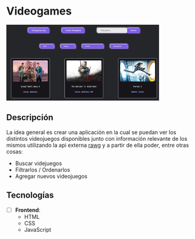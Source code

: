 # Videogames

<p align="left">
  <img height="200" src="./videogames.JPG" />
</p>

## Descripción

La idea general es crear una aplicación en la cual se puedan ver los distintos videojuegos disponibles junto con información relevante de los mismos utilizando la api externa [rawg](https://rawg.io/apidocs) y a partir de ella poder, entre otras cosas:

- Buscar videjuegos
- Filtrarlos / Ordenarlos
- Agregar nuevos videojuegos

## Tecnologías

- [ ] __Frontend__:
  - HTML
  - CSS
  - JavaScript
